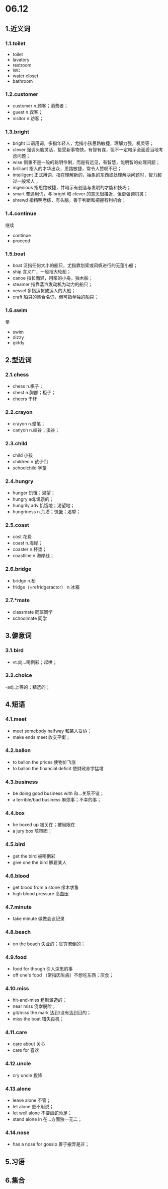 # 06.12

## 1.近义词

### 1.1.toilet

- toilet
- lavatory
- restroom
- WC
- water closet
- bathroom

### 1.2.customer

- customer n.顾客；消费者；
- guest n.宾客；
- visitor n.访客；

### 1.3.bright

- bright 口语用词，多指年轻人，尤指小孩思路敏捷，理解力强，机灵等；
- clever 强调头脑灵活，接受新事物快，有智有谋，但不一定暗示全面妥当地考虑问题；
- wise 侧重不是一般的聪明伶俐，而是有远见，有智慧，能明智的处理问题；
- brilliant 指人的才华出众，思路敏捷，常令人赞叹不已；
- intelligent 正式用词，指在理解新的，抽象的东西或处理解决问题时，智力超过一般常人；
- ingenious 指思路敏捷，并暗示有创造与发明的才能和技巧；
- smart 普通用词，与 bright 和 clever 的意思很接近，但更强调机灵；
- shrewd 指精明老练，有头脑，善于判断和把握有利机会；

### 1.4.continue

继续

- continue
- proceed

### 1.5.boat

- boat 泛指任何大小的船只，尤指靠划桨或风帆进行的无蓬小船；
- ship 含义广，一般指大轮船；
- canoe 指长而轻，用浆的小舟，独木船；
- steamer 指靠蒸汽发动机为动力的船只；
- vessel 多指运货或运人的大船；
- craft 船只的集合名词，但可指单独的船只；

### 1.6.swim

晕

- swim
- dizzy
- giddy

## 2.型近词

### 2.1.chess

- chess n.棋子；
- chest n.胸部；柜子；
- cheers 干杯

### 2.2.crayon

- crayon n.蜡笔；
- canyon n.峡谷；溪谷；

### 2.3.child

- child 小孩
- children n.孩子们
- schoolchild 学童

### 2.4.hungry

- hunger 饥饿；渴望；
- hungry adj.饥饿的；
- hungrily adv.饥饿地；渴望地；
- hungriness n.荒漠；饥饿；渴望；

### 2.5.coast

- cost 花费
- coast n.海岸；
- coaster n.杯垫；
- coastline n.海岸线；

### 2.6.bridge

- bridge n.桥
- fridge（=refridgeractor） n.冰箱

### 2.7.*mate

- classmate 同班同学
- schoolmate 同学

## 3.僻意词

### 3.1.bird

- vt.向...喝倒彩；起哄；

### 3.2.choice

-adj.上等的；精选的；

## 4.短语

### 4.1.meet

- meet somebody halfway 和某人妥协；
- make ends meet 收支平衡；

### 4.2.ballon

- to ballon the prices 使物价飞涨
- to ballon the financial deficit 使财政赤字猛增

### 4.3.business

- be doing good business with 和...关系不错；
- a terrible/bad business 麻烦事；不幸的事；

### 4.4.box

- be boxed up 被关在；被局限在
- a jury box 陪审团；

### 4.5.bird

- get the bird 被喝倒彩
- give one the bird 解雇某人

### 4.6.blood

- get blood from a stone 缘木求鱼
- high blood pressure 高血压

### 4.7.minute

- take minute 做做会议记录

### 4.8.beach

- on the beach 失业的；贫穷潦倒的；

### 4.9.food

- food for though 引人深思的事
- off one's food （常指因生病）不想吃东西；厌食；

### 4.10.miss

- hit-and-miss 粗制滥造的；
- near miss 侥幸脱险；
- git/miss the mark 达到/没有达到目的；
- miss the boat 错失良机；

### 4.11.care

- care about 关心
- care for 喜欢

### 4.12.uncle

- cry uncle 投降

### 4.13.alone

- leave alone 不管；
- let alone 更不用说；
- let well alone 不要画蛇添足；
- stand alone in 在...方面独一无二；

### 4.14.nose

- has a nose for gossip 善于搬弄是非；

## 5.习语

## 6.集合
